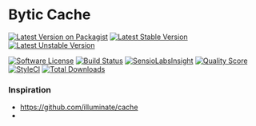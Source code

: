 # Bytic Cache

[![Latest Version on Packagist](https://img.shields.io/packagist/v/bytic/cache.svg?style=flat-square)](https://packagist.org/packages/bytic/cache)
[![Latest Stable Version](https://poser.pugx.org/bytic/cache/v/stable)](https://packagist.org/packages/bytic/cache)
[![Latest Unstable Version](https://poser.pugx.org/bytic/cache/v/unstable)](https://packagist.org/packages/bytic/cache)

[![Software License](https://img.shields.io/badge/license-MIT-brightgreen.svg?style=flat-square)](LICENSE)
[![Build Status](https://img.shields.io/travis/bytic/cache/master.svg?style=flat-square)](https://travis-ci.org/bytic/cache)
[![SensioLabsInsight](https://insight.sensiolabs.com/projects/f59a8256-9bc0-4443-ae3c-488516d6a3e6/mini.png)](https://insight.sensiolabs.com/projects/f59a8256-9bc0-4443-ae3c-488516d6a3e6)
[![Quality Score](https://img.shields.io/scrutinizer/g/bytic/cache.svg?style=flat-square)](https://scrutinizer-ci.com/g/bytic/cache)
[![StyleCI](https://styleci.io/repos/118474281/shield?branch=master)](https://styleci.io/repos/118474281)
[![Total Downloads](https://img.shields.io/packagist/dt/bytic/cache.svg?style=flat-square)](https://packagist.org/packages/bytic/cache)

### Inspiration
* https://github.com/illuminate/cache
* 